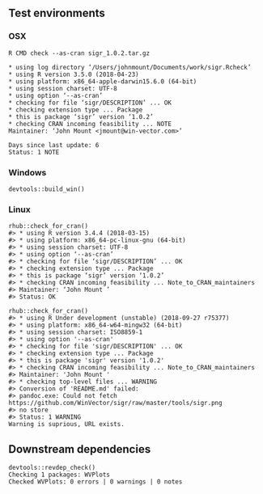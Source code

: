 

## Test environments

### OSX

    R CMD check --as-cran sigr_1.0.2.tar.gz 

    * using log directory ‘/Users/johnmount/Documents/work/sigr.Rcheck’
    * using R version 3.5.0 (2018-04-23)
    * using platform: x86_64-apple-darwin15.6.0 (64-bit)
    * using session charset: UTF-8
    * using option ‘--as-cran’
    * checking for file ‘sigr/DESCRIPTION’ ... OK
    * checking extension type ... Package
    * this is package ‘sigr’ version ‘1.0.2’
    * checking CRAN incoming feasibility ... NOTE
    Maintainer: ‘John Mount <jmount@win-vector.com>’

    Days since last update: 6
    Status: 1 NOTE

### Windows

    devtools::build_win()
    
    
### Linux

    rhub::check_for_cran()
    #> * using R version 3.4.4 (2018-03-15)
    #> * using platform: x86_64-pc-linux-gnu (64-bit)
    #> * using session charset: UTF-8
    #> * using option ‘--as-cran’
    #> * checking for file ‘sigr/DESCRIPTION’ ... OK
    #> * checking extension type ... Package
    #> * this is package ‘sigr’ version ‘1.0.2’
    #> * checking CRAN incoming feasibility ... Note_to_CRAN_maintainers
    #> Maintainer: ‘John Mount ’
    #> Status: OK
    
    rhub::check_for_cran()
    #> * using R Under development (unstable) (2018-09-27 r75377)
    #> * using platform: x86_64-w64-mingw32 (64-bit)
    #> * using session charset: ISO8859-1
    #> * using option '--as-cran'
    #> * checking for file 'sigr/DESCRIPTION' ... OK
    #> * checking extension type ... Package
    #> * this is package 'sigr' version '1.0.2'
    #> * checking CRAN incoming feasibility ... Note_to_CRAN_maintainers
    #> Maintainer: 'John Mount '
    #> * checking top-level files ... WARNING
    #> Conversion of 'README.md' failed:
    #> pandoc.exe: Could not fetch https://github.com/WinVector/sigr/raw/master/tools/sigr.png
    #> no store
    #> Status: 1 WARNING
    Warning is suprious, URL exists.
    
## Downstream dependencies

    devtools::revdep_check()
    Checking 1 packages: WVPlots
    Checked WVPlots: 0 errors | 0 warnings | 0 notes
    
